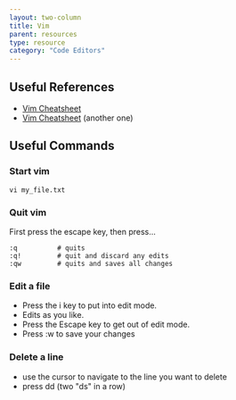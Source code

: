 ```yaml
---
layout: two-column
title: Vim
parent: resources
type: resource
category: "Code Editors"
---
```


## Useful References
* [Vim Cheatsheet](https://vimsheet.com/)
* [Vim Cheatsheet](https://devhints.io/vim) (another one)

## Useful Commands
### Start vim
`vi my_file.txt`

### Quit vim
First press the escape key, then press...

```
:q          # quits
:q!         # quit and discard any edits
:qw         # quits and saves all changes
```

### Edit a file
* Press the i key to put into edit mode. 
* Edits as you like.
* Press the Escape key to get out of edit mode.
* Press :w to save your changes

### Delete a line
* use the cursor to navigate to the line you want to delete
* press dd (two "ds" in a row)